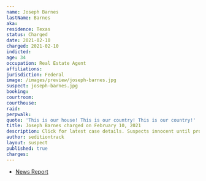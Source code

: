 ```yaml
---
name: Joseph Barnes
lastName: Barnes
aka:
residence: Texas
status: Charged
date: 2021-02-10
charged: 2021-02-10
indicted:
age: 34
occupation: Real Estate Agent
affiliations:
jurisdiction: Federal
image: /images/preview/joseph-barnes.jpg
suspect: joseph-barnes.jpg
booking:
courtroom:
courthouse:
raid:
perpwalk:
quote: 'This is our house! This is our country! This is our country!'
title: Joseph Barnes charged on February 10, 2021
description: Click for latest case details. Suspects innocent until proven guilty.
author: seditiontrack
layout: suspect
published: true
charges:
---
```


- [News Report](https://www.kxan.com/news/local/austin/fbi-arrests-austin-real-estate-agent-accused-of-participating-in-u-s-capitol-riots/)
